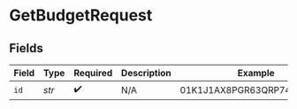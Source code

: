 # GetBudgetRequest


## Fields

| Field                      | Type                       | Required                   | Description                | Example                    |
| -------------------------- | -------------------------- | -------------------------- | -------------------------- | -------------------------- |
| `id`                       | *str*                      | :heavy_check_mark:         | N/A                        | 01K1J1AX8PGR63QRP7423NY008 |